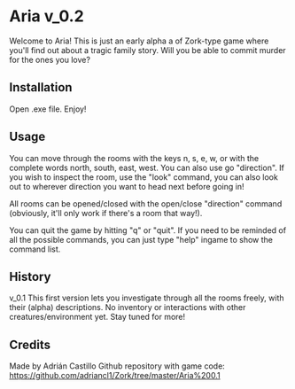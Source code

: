# Aria v_0.2

Welcome to Aria! This is just an early alpha a of Zork-type game where you'll find out about a tragic family story. Will you be able to commit murder for the ones you love?

## Installation

Open .exe file. Enjoy!

## Usage

You can move through the rooms with the keys n, s, e, w, or with the complete words north, south, east, west. You can also use go "direction". If you wish to inspect the room, use the "look" command, you can also look out to wherever direction you want to head next before going in! 

All rooms can be opened/closed with the open/close "direction" command (obviously, it'll only work if there's a room that way!).

You can quit the game by hitting "q" or "quit". If you need to be reminded of all the possible commands, you can just type "help" ingame to show the command list.

## History

v_0.1 This first version lets you investigate through all the rooms freely, with their (alpha) descriptions. No inventory or interactions with other creatures/environment yet. Stay tuned for more!

## Credits

Made by Adrián Castillo 
Github repository with game code: https://github.com/adriancl1/Zork/tree/master/Aria%200.1
